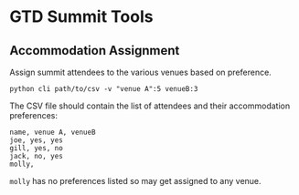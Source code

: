 # GTD Summit Tools

## Accommodation Assignment
Assign summit attendees to the various venues based on preference.

```shell
python cli path/to/csv -v "venue A":5 venueB:3
```

The CSV file should contain the list of attendees and their accommodation preferences:

```csv
name, venue A, venueB
joe, yes, yes
gill, yes, no
jack, no, yes
molly,
```

`molly` has no preferences listed so may get assigned to any venue.
